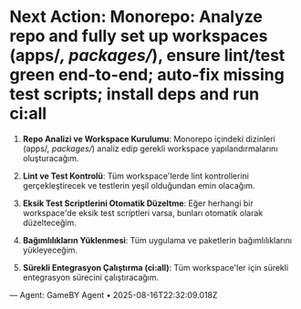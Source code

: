 # Next Action: Monorepo: Analyze repo and fully set up workspaces (apps/*, packages/*), ensure lint/test green end-to-end; auto-fix missing test scripts; install deps and run ci:all

1. **Repo Analizi ve Workspace Kurulumu**: Monorepo içindeki dizinleri (apps/*, packages/*) analiz edip gerekli workspace yapılandırmalarını oluşturacağım.

2. **Lint ve Test Kontrolü**: Tüm workspace'lerde lint kontrollerini gerçekleştirecek ve testlerin yeşil olduğundan emin olacağım.

3. **Eksik Test Scriptlerini Otomatik Düzeltme**: Eğer herhangi bir workspace'de eksik test scriptleri varsa, bunları otomatik olarak düzelteceğim.

4. **Bağımlılıkların Yüklenmesi**: Tüm uygulama ve paketlerin bağımlılıklarını yükleyeceğim.

5. **Sürekli Entegrasyon Çalıştırma (ci:all)**: Tüm workspace'ler için sürekli entegrasyon sürecini çalıştıracağım.

— Agent: GameBY Agent • 2025-08-16T22:32:09.018Z
